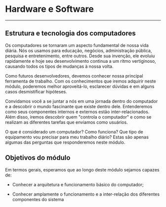 <h1> Hardware e Software </h2>

---

<h2>Estrutura e tecnologia dos computadores</h2>

Os computadores se tornaram um aspecto fundamental de nossa vida diária. Nós os usamos para educação, negócios, administração pública, pesquisa e entretenimento, entre outros. Desde sua invenção, ele evoluiu rapidamente e hoje seu desenvolvimento continua a um ritmo vertiginoso, causando todos os tipos de mudanças à nossa volta.

Como futuros desenvolvedores, devemos conhecer nossa principal ferramenta de trabalho. Com os conhecimentos que iremos adquirir neste módulo, poderemos melhor aproveitá-lo, esclarecer dúvidas e em alguns casos desmistificar hipóteses.

Convidamos você a se juntar a nós em uma jornada dentro do computador e a descobrir o mundo fascinante que existe dentro dele. Entenderemos como seus componentes internos e externos estão inter-relacionados. Além disso, iremos descobrir quem "controla o computador" e como se realizam as diferentes tarefas que enviamos como usuários.

O que é considerado um computador? Como funciona? Que tipo de equipamento vou precisar para meu trabalho diário? Estas são apenas algumas das perguntas que responderemos neste módulo.

<h2>Objetivos do módulo</h2>

Em termos gerais, esperamos que ao longo deste módulo sejamos capazes de:

- Conhecer a arquitetura e funcionamento básico do computador;

- Conhecer amplamente o funcionamento e a inter-relação dos diferentes componentes do sistema